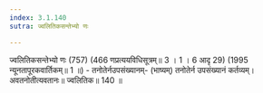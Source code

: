 ```yaml
---
index: 3.1.140
sutra: ज्वलितिकसन्तेभ्यो णः

---
```

 ज्वलितिकसन्तेभ्यो णः (757) (466 णप्रत्ययविधिसूत्रम्॥ 3 । 1 । 6 आदृ 29) (1995 न्यूनतापूरकवार्तिकम्॥ 1 ॥) - तनोतेर्नउपसंख्यानम्- (भाष्यम्) तनोतेर्न उपसंख्यानं कर्तव्यम्। अवतनोतीत्यवतानः॥ ज्वलितिक॥ 140 ॥ 